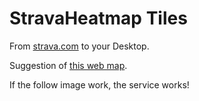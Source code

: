 # StravaHeatmap Tiles

From [strava.com](https://www.strava.com/heatmap#10.11/-121.51901/38.46918/hot/all) to your Desktop.

Suggestion of [this web map](https://nakarte.me/#m=13/45.48029/9.20208).

If the follow image work, the service works!
